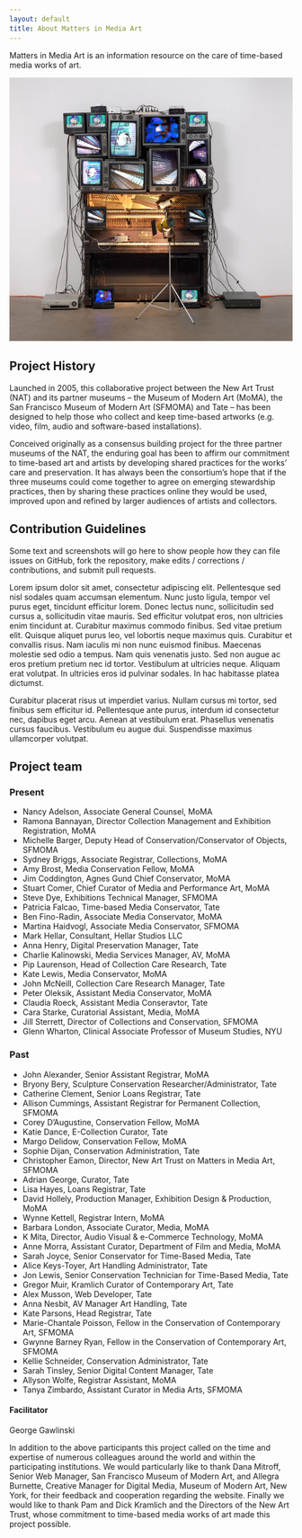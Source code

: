 ```yaml
---
layout: default
title: About Matters in Media Art
---
```




<section id="about" class="section scrollspy" markdown="1">

<span class="flow-text">
Matters in Media Art is an information resource on the care of time-based media works of art.
</span>

![](img/paik.jpg)

</section>



<section id="project-history" class="section scrollspy" markdown="1">

## Project History

Launched in 2005, this collaborative project between the New Art Trust (NAT) and its partner museums – the Museum of Modern Art (MoMA), the San Francisco Museum of Modern Art (SFMOMA) and Tate – has been designed to help those who collect and keep time-based artworks (e.g. video, film, audio and software-based installations).

Conceived originally as a consensus building project for the three partner museums of the NAT, the enduring goal has been to affirm our commitment to time-based art and artists by developing shared practices for the works’ care and preservation. It has always been the consortium’s hope that if the three museums could come together to agree on emerging stewardship practices, then by sharing these practices online they would be used, improved upon and refined by larger audiences of artists and collectors. 
</section>



<section id="contribution-guidelines" class="section scrollspy" markdown="1">

## Contribution Guidelines

Some text and screenshots will go here to show people how they can file issues on GitHub, fork the repository, make edits / corrections / contributions, and submit pull requests.

Lorem ipsum dolor sit amet, consectetur adipiscing elit. Pellentesque sed nisl sodales quam accumsan elementum. Nunc justo ligula, tempor vel purus eget, tincidunt efficitur lorem. Donec lectus nunc, sollicitudin sed cursus a, sollicitudin vitae mauris. Sed efficitur volutpat eros, non ultricies enim tincidunt at. Curabitur maximus commodo finibus. Sed vitae pretium elit. Quisque aliquet purus leo, vel lobortis neque maximus quis. Curabitur et convallis risus. Nam iaculis mi non nunc euismod finibus. Maecenas molestie sed odio a tempus. Nam quis venenatis justo. Sed non augue ac eros pretium pretium nec id tortor. Vestibulum at ultricies neque. Aliquam erat volutpat. In ultricies eros id pulvinar sodales. In hac habitasse platea dictumst.

Curabitur placerat risus ut imperdiet varius. Nullam cursus mi tortor, sed finibus sem efficitur id. Pellentesque ante purus, interdum id consectetur nec, dapibus eget arcu. Aenean at vestibulum erat. Phasellus venenatis cursus faucibus. Vestibulum eu augue dui. Suspendisse maximus ullamcorper volutpat.

</section>




<section id="the-team" class="section scrollspy" markdown="1">

## Project team

### Present

* Nancy Adelson, Associate General Counsel, MoMA
* Ramona Bannayan, Director Collection Management and Exhibition Registration, MoMA
* Michelle Barger, Deputy Head of Conservation/Conservator of Objects, SFMOMA
* Sydney Briggs, Associate Registrar, Collections, MoMA
* Amy Brost, Media Conservation Fellow, MoMA
* Jim Coddington, Agnes Gund Chief Conservator, MoMA
* Stuart Comer, Chief Curator of Media and Performance Art, MoMA
* Steve Dye, Exhibitions Technical Manager, SFMOMA
* Patricia Falcao, Time-based Media Conservator, Tate
* Ben Fino-Radin, Associate Media Conservator, MoMA
* Martina Haidvogl, Associate Media Conservator, SFMOMA
* Mark Hellar, Consultant, Hellar Studios LLC
* Anna Henry, Digital Preservation Manager, Tate
* Charlie Kalinowski, Media Services Manager, AV, MoMA
* Pip Laurenson, Head of Collection Care Research, Tate
* Kate Lewis, Media Conservator, MoMA
* John McNeill, Collection Care Research Manager, Tate
* Peter Oleksik, Assistant Media Conservator, MoMA
* Claudia Roeck, Assistant Media Conseravtor, Tate
* Cara Starke, Curatorial Assistant, Media, MoMA
* Jill Sterrett, Director of Collections and Conservation, SFMOMA
* Glenn Wharton, Clinical Associate Professor of Museum Studies, NYU

### Past

* John Alexander, Senior Assistant Registrar, MoMA
* Bryony Bery, Sculpture Conservation Researcher/Administrator, Tate
* Catherine Clement, Senior Loans Registrar, Tate
* Allison Cummings, Assistant Registrar for Permanent Collection, SFMOMA
* Corey D’Augustine, Conservation Fellow, MoMA
* Katie Dance, E-Collection Curator, Tate
* Margo Delidow, Conservation Fellow, MoMA
* Sophie Dijan, Conservation Administration, Tate
* Christopher Eamon, Director, New Art Trust on Matters in Media Art, SFMOMA
* Adrian George, Curator, Tate
* Lisa Hayes, Loans Registrar, Tate
* David Hollely, Production Manager, Exhibition Design & Production, MoMA
* Wynne Kettell, Registrar Intern, MoMA
* Barbara London, Associate Curator, Media, MoMA
* K Mita, Director, Audio Visual & e-Commerce Technology, MoMA
* Anne Morra, Assistant Curator, Department of Film and Media, MoMA
* Sarah Joyce, Senior Conservator for Time-Based Media, Tate
* Alice Keys-Toyer, Art Handling Administrator, Tate
* Jon Lewis, Senior Conservation Technician for Time-Based Media, Tate
* Gregor Muir, Kramlich Curator of Contemporary Art, Tate
* Alex Musson, Web Developer, Tate
* Anna Nesbit, AV Manager Art Handling, Tate
* Kate Parsons, Head Registrar, Tate
* Marie-Chantale Poisson, Fellow in the Conservation of Contemporary Art, SFMOMA
* Gwynne Barney Ryan, Fellow in the Conservation of Contemporary Art, SFMOMA
* Kellie Schneider, Conservation Administrator, Tate
* Sarah Tinsley, Senior Digital Content Manager, Tate
* Allyson Wolfe, Registrar Assistant, MoMA
* Tanya Zimbardo, Assistant Curator in Media Arts, SFMOMA


#### Facilitator
George Gawlinski

In addition to the above participants this project called on the time and expertise of numerous colleagues around the world and within the participating institutions. We would particularly like to thank Dana Mitroff, Senior Web Manager, San Francisco Museum of Modern Art, and Allegra Burnette, Creative Manager for Digital Media, Museum of Modern Art, New York, for their feedback and cooperation regarding the website. Finally we would like to thank Pam and Dick Kramlich and the Directors of the New Art Trust, whose commitment to time-based media works of art made this project possible.

</section>